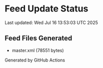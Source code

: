 # Feed Update Status
Last updated: Wed Jul 16 13:53:03 UTC 2025

## Feed Files Generated
- master.xml (78551 bytes)

Generated by GitHub Actions
